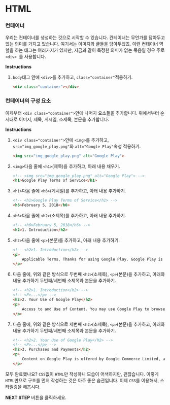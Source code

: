# HTML
### 컨테이너

우리는 컨테이너를 생성하는 것으로 시작할 수 있습니다. 컨테이너는 무언가를 담아두고 있는 의미를 가지고 있습니다. 여기서는 이미지와 글들을 담아두겠죠. 이런 컨테이너 역할을 하는 태그는 여러가지가 있지만, 지금과 같이 특정한 의미가 없는 묶음일 경우 주로 `<div> `를 사용합니다.


**Instructions**
1. `body`태그 안에 `<div>`를 추가하고, `class="container"`적용하기.
    ```html
    <div class="container"></div>
    ```



### 컨테이너의 구성 요소
이제부터 `<div class="container">`안에 나머지 요소들을 추가합니다. 위에서부터 순서대로 이미지, 제목, 게시일, 소제목, 본문을 추가합니다. 

**Instructions**
1. `<div class="container">`안에 `<img>`를 추가하고, `src="img_google_play.png"`와 `alt="Google Play"`속성 적용하기.

    ```html
    <img src="img_google_play.png" alt="Google Play">
    ```

1. `<img>`다음 줄에 `<h1>`(제목)을 추가하고, 아래 내용 채우기.
    ```html
    <!-- <img src="img_google_play.png" alt="Google Play"> -->
    <h1>Google Play Terms of Service</h1>
    ```

1. `<h1>`다음 줄에 `<h6>`(게시일)를 추가하고, 아래 내용 추가하기.
    ```html
    <!-- <h1>Google Play Terms of Service</h1> -->
    <h6>February 5, 2018</h6>
    ```

1. `<h6>`다음 줄에 `<h2>`(소제목)를 추가하고, 아래 내용 추가하기.
    ```html
    <!-- <h6>February 5, 2018</h6> -->
    <h2>1. Introduction</h2>
    ```

1. `<h2>`다음 줄에 `<p>`(본문)를 추가하고, 아래 내용 추가하기.
    ```html
    <!-- <h2>1. Introduction</h2> -->
    <p>
        Applicable Terms. Thanks for using Google Play. Google Play is a service provided by Google LLC ("Google", "we" or "us"), located at 1600 Amphitheatre Parkway, Mountain View, California 94043, USA. Your use of Google Play and the apps (including Android Instant Apps), games, music, movies, books, magazines, or other digital content or services (referred to as "Content") available through it is subject to these Google Play Terms of Service and the Google Terms of Service ("Google ToS") ( together referred to as the "Terms"). Google Play is a "Service" as described in the Google ToS. If there is any conflict between the Google Play Terms of Service and the Google ToS, the Google Play Terms of Service shall prevail.
    </p>
    ```

1. 다음 줄에, 위와 같은 방식으로 두번째 `<h2>`(소제목), `<p>`(본문)을 추가하고, 아래와 내용 추가하기 두번째/세번째 소제목과 본문을 추가하기.

    ```html
    <!-- <h2>1. Introduction</h2> -->
    <!-- <P>...</p> -->
    <h2>2. Your Use of Google Play</h2>
    <p>
        Access to and Use of Content. You may use Google Play to browse, locate, view, stream, or download Content for your mobile, computer, tv, watch, or other supported device ("Device"). To use Google Play, you will need a Device that meets the system and compatibility requirements for the relevant Content, working Internet access, and compatible software. The availability of Content and features will vary between countries and not all Content or features may be available in your country. Some Content may be available to share with family members. Content may be offered by Google or made available by third-parties not affiliated with Google. Google is not responsible for and does not endorse any Content made available through Google Play that originates from a source other than Google.
    </p>
    ```

1. 다음 줄에, 위와 같은 방식으로 세번째  `<h2>`(소제목), `<p>`(본문)을 추가하고, 아래와 내용 추가하기 두번째/세번째 소제목과 본문을 추가하기.

    ```html
    <!-- <h2>2. Your Use of Google Play</h2> -->
    <!-- <P>...</p> -->
    <h2>3. Purchases and Payments</h2>
    <p>
        Content on Google Play is offered by Google Commerce Limited, and when you download, view, use or purchase Content on or using Google Play, you will enter into a separate contract based on these Terms (as applicable) with Google Commerce Limited.
    </p> 
    ```

    



모두 완료했나요? `CSS`없이 `HTML`만 작성하니 모습이 어색하지만, 괜찮습니다. 이렇게 `HTML`만으로 구조를 먼저 작성하는 것은 아주 좋은 습관입니다. 이제 `CSS`를 이용해서, 스타일링을 해봅시다.



**NEXT STEP** 버튼을 클릭하세요.